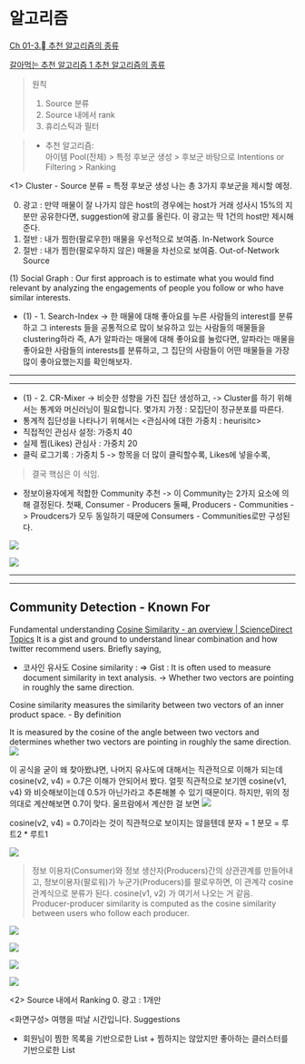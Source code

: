 # 알고리즘
[Ch 01-3. 추천 알고리즘의 종류](https://velog.io/@hyxxnii/Ch-03.-%EC%B6%94%EC%B2%9C-%EC%95%8C%EA%B3%A0%EB%A6%AC%EC%A6%98%EC%9D%98-%EC%A2%85%EB%A5%98)

[갈아먹는 추천 알고리즘 1 추천 알고리즘의 종류](https://yeomko.tistory.com/3)

> 원칙  
> 1. Source 분류  
> 2. Source 내에서 rank   
> 3. 휴리스틱과 필터   

> * 추천 알고리즘:   
> 아이템 Pool(전체) > 특정 후보군 생성 > 후보군 바탕으로 Intentions or Filtering > Ranking  


<1> Cluster - Source 분류 = 특정 후보군 생성
나는 총 3가지 후보군을 제시할 예정. 

0. 광고 : 만약 매물이 잘 나가지 않은 host의 경우에는 host가 거래 성사시 15%의 지분만 공유한다면, suggestion에 광고를 올린다. 이 광고는 딱 1건의 host만 제시해준다. 
1. 절반 : 내가 찜한(팔로우한) 매물을 우선적으로 보여줌. In-Network Source
2. 절반 : 내가 찜한(팔로우하지 않은) 매물을 차선으로 보여줌. Out-of-Network Source

(1) Social Graph : Our first approach is to estimate what you would find relevant by analyzing the engagements of people you follow or who have similar interests. 
* (1) - 1. Search-Index
-> 한 매물에 대해 좋아요를 누른 사람들의 interest를 분류하고 그 interests 들을 공통적으로 많이 보유하고 있는 사람들의 매물들을 clustering하라
즉, A가 알파라는 매물에 대해 좋아요를 눌렀다면, 알파라는 매물을 좋아요한 사람들의 interests를 분류하고, 그 집단의 사람들이 어떤 매물들을 가장 많이 좋아요했는지를 확인해보자. 


- - - -
- - - -

* (1) - 2. CR-Mixer
-> 비슷한 성향을 가진 집단 생성하고, 
-> Cluster를 하기 위해서는 통계와 머신러닝이 필요합니다. 
몇가지 가정 : 모집단이 정규분포를 따른다. 
* 통계적 집단성을 나타나기 위해서는 
<관심사에 대한 가중치 : heurisitc>
* 직접적인 관심사 설정: 가중치 40
* 실제 찜(Likes) 관심사 : 가중치 20
* 클릭 로그기록 : 가중치 5
-> 항목을 더 많이 클릭할수록, Likes에 넣을수록, 


> 결국 핵심은 이 식임.   

- 정보이용자에게 적합한 Community 추천 -> 
이 Community는 2가지 요소에 의해 결정된다. 
첫째, Consumer - Producers 
둘째, Producers - Communities 
-> Proudcers가 모두 동일하기 때문에 Consumers - Communities로만 구성된다. 

![](Algorithm101(May24)/interestedin.png)

![](Algorithm101(May24)/bipartite_graph.png)




- - - -
- - - -


## Community Detection - Known For

Fundamental understanding
[Cosine Similarity - an overview | ScienceDirect Topics](https://www.sciencedirect.com/topics/computer-science/cosine-similarity)
It is a gist and ground to understand linear combination and how twitter recommend users. 
Briefly saying, 


* 코사인 유사도 
Cosine similarity : => Gist : It is often used to measure document similarity in text analysis.
-> Whether two vectors are pointing in roughly the same direction. $$$$

Cosine similarity measures the similarity between two vectors of an inner product space. - By definition

It is measured by the cosine of the angle between two vectors and determines whether two vectors are pointing in roughly the same direction.
![](Algorithm101(May24)/7046153F-23A4-4779-9BB6-53EB8BED64BD.png)

이 공식을 굳이 왜 찾아봤냐면, 나머지 유사도에 대해서는 직관적으로 이해가 되는데 cosine(v2, v4) = 0.7은 이해가 안되어서 봤다. 얼핏 직관적으로 보기엔 cosine(v1, v4) 와 비슷해보이는데 0.5가 아닌가라고 추론해볼 수 있기 때문이다. 하지만, 위의 정의대로 계산해보면 0.7이 맞다.  울프람에서 계산한 걸 보면
![](Algorithm101(May24)/producer_producer_similarity.png)


cosine(v2, v4) = 0.7이라는 것이 직관적으로 보이지는 않을텐데
분자 = 1
분모 = 루트2 * 루트1 

![](Algorithm101(May24)/BB1BB465-34F3-459F-B1FF-66F95208CE90.png)




> 정보 이용자(Consumer)와 정보 생산자(Producers)간의 상관관계를 만들어내고,  정보이용자(팔로워)가 누군가(Producers)를 팔로우하면, 이 관계각 cosine관계식으로 분류가 된다. cosine(v1, v2) 가 여기서 나오는 거 같음.   
Producer-producer similarity is computed as the cosine similarity between users who follow each producer. 

![](Algorithm101(May24)/producer_producer_similarity.png)

![](Algorithm101(May24)/knownfor.png)



![](Algorithm101(May24)/producer_embeddings.png)

![](Algorithm101(May24)/topic_embeddings.png)



<2> Source 내에서 Ranking
0. 광고 : 1개만























<화면구성>
여행을 떠날 시간입니다. 
Suggestions
- 회원님이 찜한 목록을 기반으로한 List + 찜하지는 않았지만 좋아하는 클러스터를 기반으로한 List 















